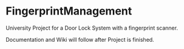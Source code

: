 FingerprintManagement
=====================

University Project for a Door Lock System with a fingerprint scanner.

Documentation and Wiki will follow after Project is finished.

